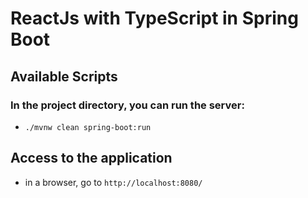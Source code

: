 # ReactJs with TypeScript in Spring Boot

## Available Scripts

### In the project directory, you can run the server:

- `./mvnw clean spring-boot:run`

## Access to the application

- in a browser, go to `http://localhost:8080/`